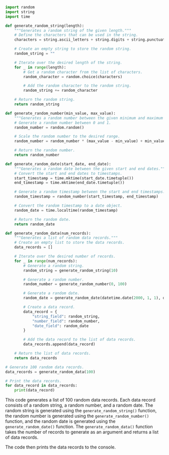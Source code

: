 ```python
import random
import string
import time

def generate_random_string(length):
    """Generates a random string of the given length."""
    # Define the characters that can be used in the string.
    characters = string.ascii_letters + string.digits + string.punctuation

    # Create an empty string to store the random string.
    random_string = ""

    # Iterate over the desired length of the string.
    for _ in range(length):
        # Get a random character from the list of characters.
        random_character = random.choice(characters)

        # Add the random character to the random string.
        random_string += random_character

    # Return the random string.
    return random_string

def generate_random_number(min_value, max_value):
    """Generates a random number between the given minimum and maximum values."""
    # Generate a random number between 0 and 1.
    random_number = random.random()

    # Scale the random number to the desired range.
    random_number = random_number * (max_value - min_value) + min_value

    # Return the random number.
    return random_number

def generate_random_date(start_date, end_date):
    """Generates a random date between the given start and end dates."""
    # Convert the start and end dates to timestamps.
    start_timestamp = time.mktime(start_date.timetuple())
    end_timestamp = time.mktime(end_date.timetuple())

    # Generate a random timestamp between the start and end timestamps.
    random_timestamp = random_number(start_timestamp, end_timestamp)

    # Convert the random timestamp to a date object.
    random_date = time.localtime(random_timestamp)

    # Return the random date.
    return random_date

def generate_random_data(num_records):
    """Generates a list of random data records."""
    # Create an empty list to store the data records.
    data_records = []

    # Iterate over the desired number of records.
    for _ in range(num_records):
        # Generate a random string.
        random_string = generate_random_string(10)

        # Generate a random number.
        random_number = generate_random_number(0, 100)

        # Generate a random date.
        random_date = generate_random_date(datetime.date(2000, 1, 1), datetime.date(2023, 12, 31))

        # Create a data record.
        data_record = {
            "string_field": random_string,
            "number_field": random_number,
            "date_field": random_date
        }

        # Add the data record to the list of data records.
        data_records.append(data_record)

    # Return the list of data records.
    return data_records

# Generate 100 random data records.
data_records = generate_random_data(100)

# Print the data records.
for data_record in data_records:
    print(data_record)
```

This code generates a list of 100 random data records. Each data record consists of a random string, a random number, and a random date. The random string is generated using the `generate_random_string()` function, the random number is generated using the `generate_random_number()` function, and the random date is generated using the `generate_random_date()` function. The `generate_random_data()` function takes the number of records to generate as an argument and returns a list of data records.

The code then prints the data records to the console.
